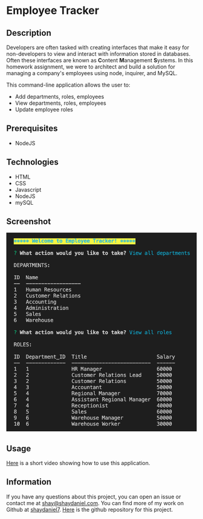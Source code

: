 # Employee Tracker

## Description

Developers are often tasked with creating interfaces that make it easy for non-developers to view and interact with information stored in databases. Often these interfaces are known as **C**ontent **M**anagement **S**ystems. In this homework assignment, we were to architect and build a solution for managing a company's employees using node, inquirer, and MySQL.
  
This command-line application allows the user to:
  * Add departments, roles, employees
  * View departments, roles, employees
  * Update employee roles

## Prerequisites

* NodeJS

## Technologies

* HTML
* CSS
* Javascript
* NodeJS
* mySQL

## Screenshot

![Alt text](screenshot.png "Screenshot")

## Usage

[Here](https://drive.google.com/file/d/1ui_RyiiODOdnG46as1o7TZyZWYXCyGo5/view?usp=sharing "Link to video showing how to use this app") is a short video showing how to use this application.

## Information

If you have any questions about this project, you can open an issue or contact me at shay@shaydaniel.com. You can find more of my work on Github at [shaydaniel7](https://github.com/shaydaniel7/).  [Here](https://github.com/shaydaniel7/employee.tracker "Link to github repository") is the github repository for this project.



